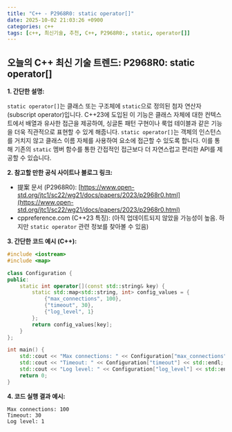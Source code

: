 ```yaml
---
title: "C++ - P2968R0: static operator[]"
date: 2025-10-02 21:03:26 +0900
categories: c++
tags: [c++, 최신기술, 추천, C++, P2968R0:, static, operator[]]
---
```


## 오늘의 C++ 최신 기술 트렌드: **P2968R0: static operator[]**

**1. 간단한 설명:**

`static operator[]`는 클래스 또는 구조체에 `static`으로 정의된 첨자 연산자(subscript operator)입니다.  C++23에 도입된 이 기능은 클래스 자체에 대한 컨텍스트에서 배열과 유사한 접근을 제공하여, 싱글톤 패턴 구현이나 룩업 테이블과 같은 기능을 더욱 직관적으로 표현할 수 있게 해줍니다.  `static operator[]`는 객체의 인스턴스를 거치지 않고 클래스 이름 자체를 사용하여 요소에 접근할 수 있도록 합니다.  이를 통해 기존의 `static` 멤버 함수를 통한 간접적인 접근보다 더 자연스럽고 편리한 API를 제공할 수 있습니다.

**2. 참고할 만한 공식 사이트나 블로그 링크:**

*   提案 문서 (P2968R0): [https://www.open-std.org/jtc1/sc22/wg21/docs/papers/2023/p2968r0.html](https://www.open-std.org/jtc1/sc22/wg21/docs/papers/2023/p2968r0.html)
*   cppreference.com (C++23 특징): (아직 업데이트되지 않았을 가능성이 높음. 하지만 `static operator` 관련 정보를 찾아볼 수 있음)

**3. 간단한 코드 예시 (C++):**

```cpp
#include <iostream>
#include <map>

class Configuration {
public:
    static int operator[](const std::string& key) {
        static std::map<std::string, int> config_values = {
            {"max_connections", 100},
            {"timeout", 30},
            {"log_level", 1}
        };
        return config_values[key];
    }
};

int main() {
    std::cout << "Max connections: " << Configuration["max_connections"] << std::endl;
    std::cout << "Timeout: " << Configuration["timeout"] << std::endl;
    std::cout << "Log level: " << Configuration["log_level"] << std::endl;
    return 0;
}
```

**4. 코드 실행 결과 예시:**

```
Max connections: 100
Timeout: 30
Log level: 1
```

